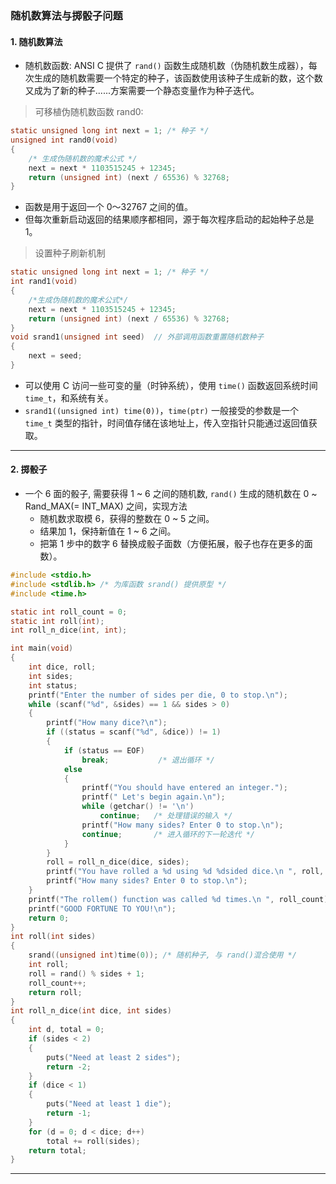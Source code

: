 ### 随机数算法与掷骰子问题

#### 1. 随机数算法

- 随机数函数: ANSI C 提供了 ```rand()``` 函数生成随机数（伪随机数生成器），每次生成的随机数需要一个特定的种子，该函数使用该种子生成新的数，这个数又成为了新的种子......方案需要一个静态变量作为种子迭代。

> 可移植伪随机数函数 rand0: 

```c
static unsigned long int next = 1; /* 种子 */
unsigned int rand0(void)
{
    /* 生成伪随机数的魔术公式 */
    next = next * 1103515245 + 12345;
    return (unsigned int) (next / 65536) % 32768;
}
```

- 函数是用于返回一个 0～32767 之间的值。
- 但每次重新启动返回的结果顺序都相同，源于每次程序启动的起始种子总是 1。

> 设置种子刷新机制

```c
static unsigned long int next = 1; /* 种子 */
int rand1(void)
{
    /*生成伪随机数的魔术公式*/
    next = next * 1103515245 + 12345;
    return (unsigned int) (next / 65536) % 32768;
}
void srand1(unsigned int seed)  // 外部调用函数重置随机数种子
{
    next = seed;
}
``` 

- 可以使用 C 访问一些可变的量（时钟系统），使用 ```time()``` 函数返回系统时间 ```time_t```，和系统有关。
- ```srand1((unsigned int) time(0))```，```time(ptr)``` 一般接受的参数是一个 ```time_t``` 类型的指针，时间值存储在该地址上，传入空指针只能通过返回值获取。

---
#### 2. 掷骰子

* 一个 6 面的骰子, 需要获得 1 ~ 6 之间的随机数, ```rand()``` 生成的随机数在 0 ~ Rand_MAX(= INT_MAX) 之间，实现方法
  - 随机数求取模 6，获得的整数在 0 ~ 5 之间。
  - 结果加 1，保持新值在 1 ~ 6 之间。
  - 把第 1 步中的数字 6 替换成骰子面数（方便拓展，骰子也存在更多的面数）。

```c
#include <stdio.h>
#include <stdlib.h> /* 为库函数 srand() 提供原型 */
#include <time.h>

static int roll_count = 0;
static int roll(int);
int roll_n_dice(int, int);

int main(void)
{
    int dice, roll;
    int sides;
    int status;
    printf("Enter the number of sides per die, 0 to stop.\n");
    while (scanf("%d", &sides) == 1 && sides > 0)
    {
        printf("How many dice?\n");
        if ((status = scanf("%d", &dice)) != 1)
        {
            if (status == EOF)
                break;           /* 退出循环 */
            else
            {
                printf("You should have entered an integer.");
                printf(" Let's begin again.\n");
                while (getchar() != '\n')
                    continue;   /* 处理错误的输入 */
                printf("How many sides? Enter 0 to stop.\n");
                continue;       /* 进入循环的下一轮迭代 */
            }
        }
        roll = roll_n_dice(dice, sides);
        printf("You have rolled a %d using %d %dsided dice.\n ", roll, dice, sides);
        printf("How many sides? Enter 0 to stop.\n");
    }
    printf("The rollem() function was called %d times.\n ", roll_count);
    printf("GOOD FORTUNE TO YOU!\n");
    return 0;
}
int roll(int sides)
{   
    srand((unsigned int)time(0)); /* 随机种子, 与 rand()混合使用 */
    int roll;
    roll = rand() % sides + 1;
    roll_count++;
    return roll;
}
int roll_n_dice(int dice, int sides)
{
    int d, total = 0;
    if (sides < 2)
    {
        puts("Need at least 2 sides");
        return -2;
    }
    if (dice < 1)
    {
        puts("Need at least 1 die");
        return -1;
    }
    for (d = 0; d < dice; d++)
        total += roll(sides);
    return total;
}
```

---